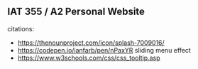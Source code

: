 ## IAT 355 / A2 Personal Website

citations:
- https://thenounproject.com/icon/splash-7009016/
- https://codepen.io/ianfarb/pen/nPaxYR sliding menu effect
- https://www.w3schools.com/css/css_tooltip.asp

